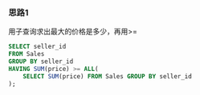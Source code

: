 ### 思路1

用子查询求出最大的价格是多少，再用>=

```sql
SELECT seller_id
FROM Sales
GROUP BY seller_id
HAVING SUM(price) >= ALL(
    SELECT SUM(price) FROM Sales GROUP BY seller_id
);
```
